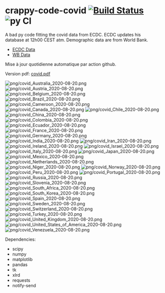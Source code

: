 # crappy-code-covid [![Build Status](https://cloud.drone.io/api/badges/a-lemonnier/crappy-code-covid/status.svg)](https://cloud.drone.io/a-lemonnier/crappy-code-covid) ![py CI](https://github.com/a-lemonnier/crappy-code-covid/workflows/py%20CI/badge.svg)
 
A bad py code fitting the covid data from ECDC. ECDC updates his database at 12h00 CEST atm. Demographic data are from World Bank.
 
- [ECDC Data](https://www.ecdc.europa.eu/en/publications-data/download-todays-data-geographic-distribution-covid-19-cases-worldwide)
- [WB Data](https://data.worldbank.org/indicator/sp.pop.totl)
 
 
Mise à jour quotidienne automatique par action github.
 
Version pdf: [covid.pdf](https://github.com/a-lemonnier/crappy-code-covid/raw/master/covid.pdf)
 
![png/covid_Australia_2020-08-20.png](png/covid_Australia_2020-08-20.png)
![png/covid_Austria_2020-08-20.png](png/covid_Austria_2020-08-20.png)
![png/covid_Belgium_2020-08-20.png](png/covid_Belgium_2020-08-20.png)
![png/covid_Brazil_2020-08-20.png](png/covid_Brazil_2020-08-20.png)
![png/covid_Cameroon_2020-08-20.png](png/covid_Cameroon_2020-08-20.png)
![png/covid_Canada_2020-08-20.png](png/covid_Canada_2020-08-20.png)
![png/covid_Chile_2020-08-20.png](png/covid_Chile_2020-08-20.png)
![png/covid_China_2020-08-20.png](png/covid_China_2020-08-20.png)
![png/covid_Colombia_2020-08-20.png](png/covid_Colombia_2020-08-20.png)
![png/covid_Ecuador_2020-08-20.png](png/covid_Ecuador_2020-08-20.png)
![png/covid_France_2020-08-20.png](png/covid_France_2020-08-20.png)
![png/covid_Germany_2020-08-20.png](png/covid_Germany_2020-08-20.png)
![png/covid_India_2020-08-20.png](png/covid_India_2020-08-20.png)
![png/covid_Iran_2020-08-20.png](png/covid_Iran_2020-08-20.png)
![png/covid_Ireland_2020-08-20.png](png/covid_Ireland_2020-08-20.png)
![png/covid_Israel_2020-08-20.png](png/covid_Israel_2020-08-20.png)
![png/covid_Italy_2020-08-20.png](png/covid_Italy_2020-08-20.png)
![png/covid_Japan_2020-08-20.png](png/covid_Japan_2020-08-20.png)
![png/covid_Mexico_2020-08-20.png](png/covid_Mexico_2020-08-20.png)
![png/covid_Netherlands_2020-08-20.png](png/covid_Netherlands_2020-08-20.png)
![png/covid_Niger_2020-08-20.png](png/covid_Niger_2020-08-20.png)
![png/covid_Norway_2020-08-20.png](png/covid_Norway_2020-08-20.png)
![png/covid_Peru_2020-08-20.png](png/covid_Peru_2020-08-20.png)
![png/covid_Portugal_2020-08-20.png](png/covid_Portugal_2020-08-20.png)
![png/covid_Russia_2020-08-20.png](png/covid_Russia_2020-08-20.png)
![png/covid_Slovenia_2020-08-20.png](png/covid_Slovenia_2020-08-20.png)
![png/covid_South_Africa_2020-08-20.png](png/covid_South_Africa_2020-08-20.png)
![png/covid_South_Korea_2020-08-20.png](png/covid_South_Korea_2020-08-20.png)
![png/covid_Spain_2020-08-20.png](png/covid_Spain_2020-08-20.png)
![png/covid_Sweden_2020-08-20.png](png/covid_Sweden_2020-08-20.png)
![png/covid_Switzerland_2020-08-20.png](png/covid_Switzerland_2020-08-20.png)
![png/covid_Turkey_2020-08-20.png](png/covid_Turkey_2020-08-20.png)
![png/covid_United_Kingdom_2020-08-20.png](png/covid_United_Kingdom_2020-08-20.png)
![png/covid_United_States_of_America_2020-08-20.png](png/covid_United_States_of_America_2020-08-20.png)
![png/covid_Venezuela_2020-08-20.png](png/covid_Venezuela_2020-08-20.png)
 
Dependencies:
- scipy
- numpy
- matplotlib
- pandas
- tk
- xlrd
- requests
- notify-send
